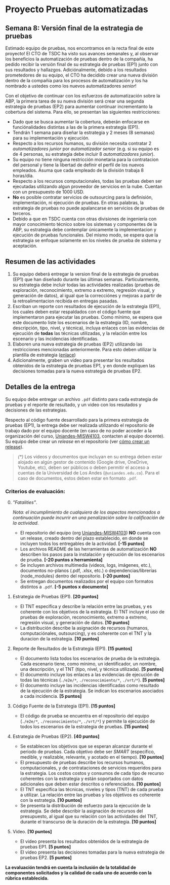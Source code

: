 
# Proyecto Pruebas automatizadas

## Semana 8: Versión final de la estrategia de pruebas

Estimado equipo de pruebas, nos encontramos en la recta final de este proyecto! El CTO de TSDC ha visto sus avances semanales y, al observar los beneficios la automatización de pruebas dentro de la compañía, ha pedido recibir la versión final de su estrategia de pruebas (EP1) junto con sus resultados y hallazgos. Adiciónalmente, debido a los resultados prometedores de su equipo, el CTO ha decidido crear una nueva división dentro de la compañia para los procesos de automatización y los ha nombrado a ustedes como los nuevos automatizadores _senior_!

Con el objetivo de continuar con los esfuerzos de automatización sobre la ABP, la primera tarea de su nueva división será crear una segunda estrategia de pruebas (EP2) para aumentar continuar incrementanto la cobertura del sistema. Para ello, se presentan las siguientes restricciones:

- Dado que se busca aumentar la cobertura, deberán enfocarse en funciónalidades distintas a las de la primera estrategia (EP1).
- Tendrán 1 semana para diseñar la estrategia y 2 meses (8 semanas) para su implementación y ejecución.
- Respecto a los recursos humanos, su división necesita contratar 2 _automatizadores junior_ por _automatizador senior_ (e.g. si su equipo es de 4 personas, su estrategia debe incluir 8 _automatizadores junior_).
- Su equipo no tiene ninguna restricción monetaria para la contratacion del personal y tiene la libertad de definir el perfil de los nuevos empleados. Asuma que cada empleado de la división trabaja 8 horas/día.
- Respecto a los recursos computacionales, todas las pruebas deben ser ejecutadas utilizando algun proveedor de servicios en la nube. Cuentan con un presupuesto de 1000 USD.
- **No** es posible contratar servicios de outsourcing para la definisión, implementación, ni ejecución de pruebas. En otras palabras, la estrategia de pruebas no puede apalancarse en servicios de pruebas de terceros.
- Debido a que en TSDC cuenta con otras divisiones de ingeniería con mayor conocimiento técnico sobre los sistemas y componentes de la ABP, su estrategia debe contemplar únicamente la implementacion y ejecución de pruebas funcionales. Del mismo modo, se espera que la estrategia se enfoque solamente en los niveles de prueba de sistema y aceptación.


## Resumen de las actividades

1. Su equipo deberá entregar la version final de la estrategia de pruebas (EP1) que han diseñado durante las últimas semanas. Particularmente, su estrategia debe incluir todas las actividades realizadas (pruebas de exploración, reconocimiento, extremo a extremo, regresión visual, y generación de datos), al igual que la correcciónes y mejoras a partir de la retroalimentacion recibida en entregas pasadas.
2. Escriban un reporte con resultados de ejecución de la estrategia (EP1), los cuales deben estar respaldados con el código fuente que implementaron para ejecutar las pruebas. Como mínimo, se espera que este documento liste los escenarios de la estrategia (ID, nombre, descripción, tipo, nivel, y técnica), incluya enlaces con las evidencias de ejecución de **todas** las técnicas utilizadas, y la relación entre los escenario y las incidencias identificadas.
4. Elaboren una nueva estrategia de pruebas (EP2) utilizando las restricciones mencionadas anteriormente. Para esto deben utilizar la plantilla de estrategia ([enlace](https://thesoftwaredesignlab.github.io/AutTestingCourseraBook/templates/estrategia-pruebas.docx))
5. Adicionalmente, graben un video para presentar los resultados obtenidos de la estrategia de pruebas EP1, y en donde expliquen las decisiones tomadas para la nueva estrategia de pruebas EP2.


## Detalles de la entrega

Su equipo debe entregar un archivo `.pdf` distinto para cada estrategia de pruebas y el reporte de resultado, y un video con los resutados y decisiones de las estrategias.

Respecto al código fuente desarrollado para la primera estrategia de pruebas (EP1), la entrega debe ser realizada utilizando el repositorio de trabajo dado por el equipo docente (en caso de no poder acceder a la organización del curso, [Uniandes-MISW4103](https://github.com/orgs/Uniandes-MISW4103/), contacten al equipo docente). Su equipo debe crear un _release_ en el repositorio (ver [cómo crear un release](https://docs.github.com/en/repositories/releasing-projects-on-github/managing-releases-in-a-repository#creating-a-release)).

> _(*)_ Los videos y documentos que incluyan en su entrega deben estar alojado en algún gestor de contenido (Google drive, OneDrive, Youtube, etc), deben ser públicos o deben permitir el acceso a cuentas de la Universidad de Los Andes (`@uniandes.edu.co`). Para el caso de documentos, estos deben estar en formato `.pdf`.


### Criterios de evaluación:

0. _"Fatalities"_.

    _Nota: el incumplimiento de cualquiera de los aspectos mencionados a continuación puede incurrir en una penalización sobre la calificación de la actividad_.
    
    - El repositorio del equipo (org [Uniandes-MISW4103](https://github.com/orgs/Uniandes-MISW4103/)) **NO** cuenta con un release, creado dentro del plazo establecido, en donde se incluyen todos los entregables de la actividad. **[-15 puntos]**
    - Los archivos README de las herramientas de automatización **NO** describen los pasos para la instalación y ejecución de los escenarios de prueba. **[-20 puntos x herramienta]**
    - Se incluyen archivos multimedia (videos, logs, imágenes, etc.), documentos no-planos (.pdf, .xlsx, etc.) o dependencias/librerías (node_modules) dentro del repositorio. **[-20 puntos]**
    - Se entregan documentos realizados por el equipo con formatos distintos a `.pdf`. **[-5 puntos x documento]**

1. Estrategia de Pruebas (EP1). **[20 puntos]**
    - El TNT especifica y describe la relación entre las pruebas, y es coherente con los objetivos de la estrategia. El TNT incluye el uso de pruebas de exploración, reconocimiento, extremo a extremo, regresión visual, y generación de datos. **[10 puntos]**
    - La distribución describe la asignación de recursos (humanos, computaciónales, outsourcing), y es coherente con el TNT y la duracion de la estrategia. **[10 puntos]**

2. Reporte de Resultados de la Estrategia (EP1). **[15 puntos]**
    - El documento lista todos los escenarios de prueba de la estrategia. Cada escenario tiene, como mínimo, un identificador, un nombre, una descripción, y el TNT (tipo, nivel, y técnica utilizada). **[5 puntos]**
    - El documento incluye los enlaces a las evidencias de ejecución de todas las técnicas (`./e2e/*`, `./reconocimiento/*`, `./vrt/*`). **[5 puntos]**
    - El documento incluye las incidencias identificadas como resultado de la ejecución de la estrategia. Se indican los escenarios asociados a cada incidencia. **[5 puntos]**

3. Código Fuente de la Estrategia (EP1). **[15 puntos]**
    - El código de prueba se encuentra en el repositorio del equipo (`./e2e/*`, `./reconocimiento/*`, `./vrt/*`) y permite la ejecución de todos los escenarios de la estrategia de pruebas. **[15 puntos]**

4. Estrategia de Pruebas (EP2). **[40 puntos]**
    - Se establecen los objetivos que se esperan alcanzar durante el periodo de pruebas. Cada objetivo debe ser _SMART_ (especifico, medible, y realizable, relevante, y acotado en el tiempo). **[10 puntos]**
    - El presupuesto de pruebas describe los recursos humanos, computacionales, y de contrataciones de servicios requeridos para la estrategia. Los costos costos y consumos de cada tipo de recurso coherentes con la estrategia y están soportados con datos adicionales que deben estar descritos o referenciados. **[10 puntos]**
    - El TNT especifica las técnicas, niveles y tipos (TNT) de cada prueba a utilizar. La relación entre las pruebas y los objetivos es coherente con la estrategia. **[10 puntos]**
    - Se presenta la distribución de esfuerzo para la ejecución de la estrategia. Se debe describir la asignación de recursos del presupuesto, al igual que su relación con las actividades del TNT, durante el transcurso de la duración de la estrategia. **[10 puntos]**

5. Video. **[10 puntos]**
    - El video presenta los resultados obtenidos de la estrategia de pruebas EP1. **[5 puntos]**
    - El video presenta las decisiones tomadas para la nueva estrategia de pruebas EP2. **[5 puntos]**

**La evaluación tendrá en cuenta la inclusión de la totalidad de componentes solicitados y la calidad de cada uno de acuerdo con la rúbrica establecida.**
